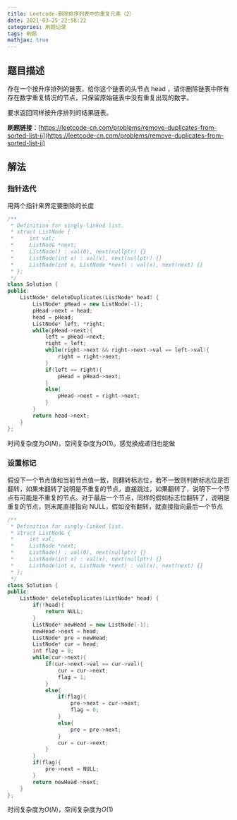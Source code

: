 ```yaml
---
title: Leetcode-删除排序列表中的重复元素（2）
date: 2021-03-25 22:58:22
categories: 刷题记录
tags: 刷题
mathjax: true
---
```


## 题目描述

存在一个按升序排列的链表，给你这个链表的头节点 head ，请你删除链表中所有存在数字重复情况的节点，只保留原始链表中没有重复出现的数字。

要求返回同样按升序排列的结果链表。

**刷题链接**：[https://leetcode-cn.com/problems/remove-duplicates-from-sorted-list-ii](https://leetcode-cn.com/problems/remove-duplicates-from-sorted-list-ii)

<!--more-->

## 解法

### 指针迭代

用两个指针来界定要删除的长度

```C++
/**
 * Definition for singly-linked list.
 * struct ListNode {
 *     int val;
 *     ListNode *next;
 *     ListNode() : val(0), next(nullptr) {}
 *     ListNode(int x) : val(x), next(nullptr) {}
 *     ListNode(int x, ListNode *next) : val(x), next(next) {}
 * };
 */
class Solution {
public:
    ListNode* deleteDuplicates(ListNode* head) {
        ListNode* pHead = new ListNode(-1);
        pHead->next = head;
        head = pHead;
        ListNode* left, *right;
        while(pHead->next){
            left = pHead->next;
            right = left;
            while(right->next && right->next->val == left->val){
                right = right->next;
            }
            if(left == right){
                pHead = pHead->next;
            }
            else{
                pHead->next = right->next;
            }
        }
        return head->next;
    }
};
```

时间复杂度为$O(N)$，空间复杂度为$O(1)$。感觉换成递归也能做

### 设置标记

假设下一个节点值和当前节点值一致，则翻转标志位，若不一致则判断标志位是否翻转，如果未翻转了说明是不重复的节点，直接跳过，如果翻转了，说明下一个节点有可能是不重复的节点。对于最后一个节点，同样的假如标志位翻转了，说明是重复的节点，则末尾直接指向 NULL，假如没有翻转，就直接指向最后一个节点

```C++
/**
 * Definition for singly-linked list.
 * struct ListNode {
 *     int val;
 *     ListNode *next;
 *     ListNode() : val(0), next(nullptr) {}
 *     ListNode(int x) : val(x), next(nullptr) {}
 *     ListNode(int x, ListNode *next) : val(x), next(next) {}
 * };
 */
class Solution {
public:
    ListNode* deleteDuplicates(ListNode* head) {
        if(!head){
            return NULL;
        }
        ListNode* newHead = new ListNode(-1);
        newHead->next = head;
        ListNode* pre = newHead;
        ListNode* cur = head;
        int flag = 0;
        while(cur->next){
            if(cur->next->val == cur->val){
                cur = cur->next;
                flag = 1;
            }
            else{
                if(flag){
                    pre->next = cur->next;
                    flag = 0;
                }
                else{
                    pre = pre->next;
                }
                cur = cur->next;
            }
        }
        if(flag){
            pre->next = NULL;
        }
        return newHead->next;
    }
};
```

时间复杂度为$O(N)$，空间复杂度为$O(1)$
